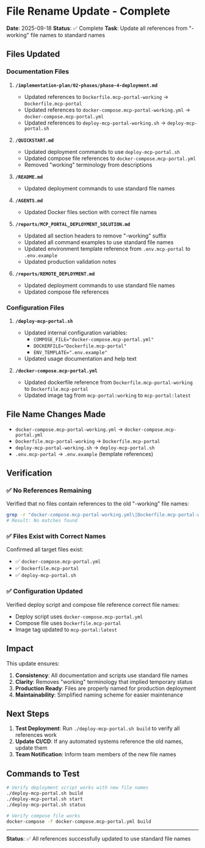 # File Rename Update - Complete

**Date**: 2025-09-18
**Status**: ✅ Complete
**Task**: Update all references from "-working" file names to standard names

## Files Updated

### Documentation Files

1. **`/implementation-plan/02-phases/phase-4-deployment.md`**

   - Updated references to `Dockerfile.mcp-portal-working` → `Dockerfile.mcp-portal`
   - Updated references to `docker-compose.mcp-portal-working.yml` → `docker-compose.mcp-portal.yml`
   - Updated references to `deploy-mcp-portal-working.sh` → `deploy-mcp-portal.sh`

2. **`/QUICKSTART.md`**

   - Updated deployment commands to use `deploy-mcp-portal.sh`
   - Updated compose file references to `docker-compose.mcp-portal.yml`
   - Removed "working" terminology from descriptions

3. **`/README.md`**

   - Updated deployment commands to use standard file names

4. **`/AGENTS.md`**

   - Updated Docker files section with correct file names

5. **`/reports/MCP_PORTAL_DEPLOYMENT_SOLUTION.md`**

   - Updated all section headers to remove "-working" suffix
   - Updated all command examples to use standard file names
   - Updated environment template reference from `.env.mcp-portal` to `.env.example`
   - Updated production validation notes

6. **`/reports/REMOTE_DEPLOYMENT.md`**
   - Updated deployment commands to use standard file names
   - Updated compose file references

### Configuration Files

1. **`/deploy-mcp-portal.sh`**

   - Updated internal configuration variables:
     - `COMPOSE_FILE="docker-compose.mcp-portal.yml"`
     - `DOCKERFILE="Dockerfile.mcp-portal"`
     - `ENV_TEMPLATE=".env.example"`
   - Updated usage documentation and help text

2. **`/docker-compose.mcp-portal.yml`**
   - Updated dockerfile reference from `Dockerfile.mcp-portal-working` to `Dockerfile.mcp-portal`
   - Updated image tag from `mcp-portal:working` to `mcp-portal:latest`

## File Name Changes Made

- `docker-compose.mcp-portal-working.yml` → `docker-compose.mcp-portal.yml`
- `Dockerfile.mcp-portal-working` → `Dockerfile.mcp-portal`
- `deploy-mcp-portal-working.sh` → `deploy-mcp-portal.sh`
- `.env.mcp-portal` → `.env.example` (template references)

## Verification

### ✅ No References Remaining

Verified that no files contain references to the old "-working" file names:

```bash
grep -r "docker-compose.mcp-portal-working.yml\|Dockerfile.mcp-portal-working\|deploy-mcp-portal-working.sh" .
# Result: No matches found
```

### ✅ Files Exist with Correct Names

Confirmed all target files exist:

- ✅ `docker-compose.mcp-portal.yml`
- ✅ `Dockerfile.mcp-portal`
- ✅ `deploy-mcp-portal.sh`

### ✅ Configuration Updated

Verified deploy script and compose file reference correct file names:

- Deploy script uses `docker-compose.mcp-portal.yml`
- Compose file uses `Dockerfile.mcp-portal`
- Image tag updated to `mcp-portal:latest`

## Impact

This update ensures:

1. **Consistency**: All documentation and scripts use standard file names
2. **Clarity**: Removes "working" terminology that implied temporary status
3. **Production Ready**: Files are properly named for production deployment
4. **Maintainability**: Simplified naming scheme for easier maintenance

## Next Steps

1. **Test Deployment**: Run `./deploy-mcp-portal.sh build` to verify all references work
2. **Update CI/CD**: If any automated systems reference the old names, update them
3. **Team Notification**: Inform team members of the new file names

## Commands to Test

```bash
# Verify deployment script works with new file names
./deploy-mcp-portal.sh build
./deploy-mcp-portal.sh start
./deploy-mcp-portal.sh status

# Verify compose file works
docker-compose -f docker-compose.mcp-portal.yml build
```

---

**Status**: ✅ All references successfully updated to use standard file names
